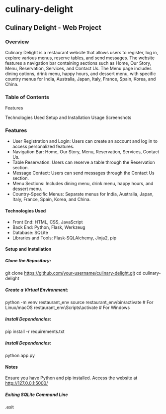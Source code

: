 # culinary-delight

## Culinary Delight - Web Project

### Overview
Culinary Delight is a restaurant website that allows users to register, log in, explore various menus, reserve tables, and send messages. The website features a navigation bar containing sections such as Home, Our Story, Menu, Reservation, Services, and Contact Us. The Menu page includes dining options, drink menu, happy hours, and dessert menu, with specific country menus for India, Australia, Japan, Italy, France, Spain, Korea, and China.

### Table of Contents
<p onclick="location.href='#feature'">Features</p>
Technologies Used
Setup and Installation
Usage
Screenshots

### <p id="feature">Features</p>
<ul>
  <li><bold>User Registration and Login:</bold> Users can create an account and log in to access personalized features.</li>
  <li><bold>Navigation Bar:</bold> Home, Our Story, Menu, Reservation, Services, Contact Us.</li>
  <li><bold>Table Reservation:</bold> Users can reserve a table through the Reservation section.</li>
  <li><bold>Message Contact:</bold> Users can send messages through the Contact Us section.</li>
  <li><bold>Menu Sections:</bold> Includes dining menu, drink menu, happy hours, and dessert menu.</li>
  <li><bold>Country-Specific Menus:</bold> Separate menus for India, Australia, Japan, Italy, France, Spain, Korea, and China.</li>
</ul>


#### Technologies Used
<ul>
  <li>Front End: HTML, CSS, JavaScript</li>
  <li>Back End: Python, Flask, Werkzeug</li>
  <li>Database: SQLite</li>
  <li>Libraries and Tools: Flask-SQLAlchemy, Jinja2, pip</li>
</ul>

#### Setup and Installation
  ##### Clone the Repository:
  git clone https://github.com/your-username/culinary-delight.git
  cd culinary-delight

  ##### Create a Virtual Environment:
  python -m venv restaurant_env
  source restaurant_env/bin/activate  # For Linux/macOS
  restaurant_env\Scripts\activate  # For Windows

  ##### Install Dependencies:
  pip install -r requirements.txt

  ##### Install Dependencies:
  python app.py

#### Notes
  Ensure you have Python and pip installed.
  Access the website at http://127.0.0.1:5000/

  ##### Exiting SQLite Command Line
  .exit



